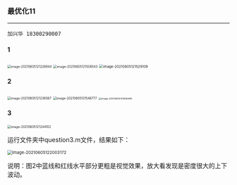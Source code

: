 ### 最优化11

---

`加兴华 18300290007`

#### 1

<img src="../../../Typora%E5%9B%BE%E7%89%87%E7%BC%93%E5%AD%98/image-20210605121226944.png" alt="image-20210605121226944" style="zoom: 50%;" />

<img src="../../../Typora%E5%9B%BE%E7%89%87%E7%BC%93%E5%AD%98/image-20210605121508543.png" alt="image-20210605121508543" style="zoom: 50%;" />

<img src="../../../Typora%E5%9B%BE%E7%89%87%E7%BC%93%E5%AD%98/image-20210605121529109.png" alt="image-20210605121529109" style="zoom: 56%;" />

####  2

<img src="../../../Typora%E5%9B%BE%E7%89%87%E7%BC%93%E5%AD%98/image-20210605121236567.png" alt="image-20210605121236567" style="zoom: 50%;" />

<img src="../../../Typora%E5%9B%BE%E7%89%87%E7%BC%93%E5%AD%98/image-20210605121546777.png" alt="image-20210605121546777" style="zoom: 50%;" />

<img src="../../../Typora%E5%9B%BE%E7%89%87%E7%BC%93%E5%AD%98/image-20210605121606495.png" alt="image-20210605121606495" style="zoom: 38%;" />

#### 3

<img src="../../../Typora%E5%9B%BE%E7%89%87%E7%BC%93%E5%AD%98/image-20210605121244102.png" alt="image-20210605121244102" style="zoom: 50%;" />

运行文件夹中question3.m文件，结果如下：

<img src="../../../Typora%E5%9B%BE%E7%89%87%E7%BC%93%E5%AD%98/image-20210605122003172.png" alt="image-20210605122003172" style="zoom: 67%;" />

说明：图2中蓝线和红线水平部分更粗是视觉效果，放大看发现是密度很大的上下波动。

